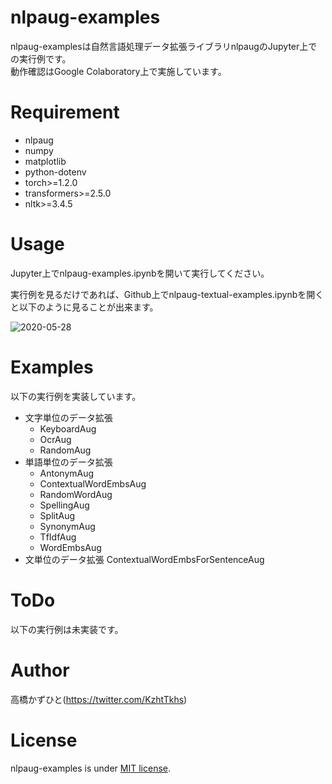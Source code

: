 # nlpaug-examples
nlpaug-examplesは自然言語処理データ拡張ライブラリnlpaugのJupyter上での実行例です。<br>
動作確認はGoogle Colaboratory上で実施しています。

# Requirement
 
* nlpaug
* numpy
* matplotlib
* python-dotenv
* torch>=1.2.0
* transformers>=2.5.0
* nltk>=3.4.5

# Usage
Jupyter上でnlpaug-examples.ipynbを開いて実行してください。

実行例を見るだけであれば、Github上でnlpaug-textual-examples.ipynbを開くと以下のように見ることが出来ます。

![2020-05-28](https://user-images.githubusercontent.com/37477845/83049589-617f0e80-a086-11ea-91ff-221238224d4d.png)

# Examples
以下の実行例を実装しています。

* 文字単位のデータ拡張
    * KeyboardAug
    * OcrAug
    * RandomAug
* 単語単位のデータ拡張
    * AntonymAug
    * ContextualWordEmbsAug
    * RandomWordAug
    * SpellingAug
    * SplitAug
    * SynonymAug
    * TfIdfAug
    * WordEmbsAug
* 文単位のデータ拡張
ContextualWordEmbsForSentenceAug

# ToDo
以下の実行例は未実装です。


# Author
高橋かずひと(https://twitter.com/KzhtTkhs)

# License

nlpaug-examples is under [MIT license](LICENSE.md).

